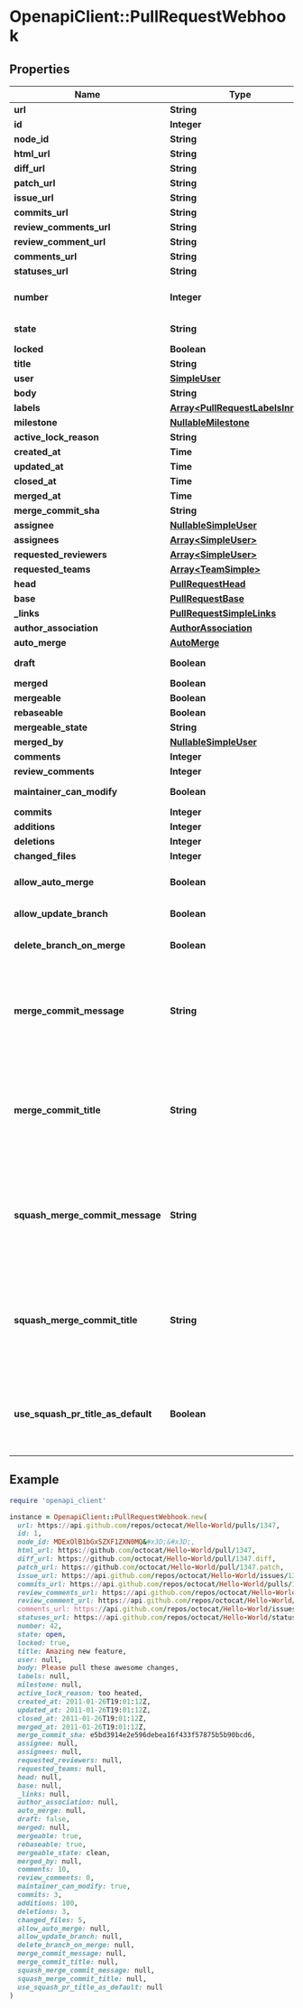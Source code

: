 # OpenapiClient::PullRequestWebhook

## Properties

| Name | Type | Description | Notes |
| ---- | ---- | ----------- | ----- |
| **url** | **String** |  |  |
| **id** | **Integer** |  |  |
| **node_id** | **String** |  |  |
| **html_url** | **String** |  |  |
| **diff_url** | **String** |  |  |
| **patch_url** | **String** |  |  |
| **issue_url** | **String** |  |  |
| **commits_url** | **String** |  |  |
| **review_comments_url** | **String** |  |  |
| **review_comment_url** | **String** |  |  |
| **comments_url** | **String** |  |  |
| **statuses_url** | **String** |  |  |
| **number** | **Integer** | Number uniquely identifying the pull request within its repository. |  |
| **state** | **String** | State of this Pull Request. Either &#x60;open&#x60; or &#x60;closed&#x60;. |  |
| **locked** | **Boolean** |  |  |
| **title** | **String** | The title of the pull request. |  |
| **user** | [**SimpleUser**](SimpleUser.md) |  |  |
| **body** | **String** |  |  |
| **labels** | [**Array&lt;PullRequestLabelsInner&gt;**](PullRequestLabelsInner.md) |  |  |
| **milestone** | [**NullableMilestone**](NullableMilestone.md) |  |  |
| **active_lock_reason** | **String** |  | [optional] |
| **created_at** | **Time** |  |  |
| **updated_at** | **Time** |  |  |
| **closed_at** | **Time** |  |  |
| **merged_at** | **Time** |  |  |
| **merge_commit_sha** | **String** |  |  |
| **assignee** | [**NullableSimpleUser**](NullableSimpleUser.md) |  |  |
| **assignees** | [**Array&lt;SimpleUser&gt;**](SimpleUser.md) |  | [optional] |
| **requested_reviewers** | [**Array&lt;SimpleUser&gt;**](SimpleUser.md) |  | [optional] |
| **requested_teams** | [**Array&lt;TeamSimple&gt;**](TeamSimple.md) |  | [optional] |
| **head** | [**PullRequestHead**](PullRequestHead.md) |  |  |
| **base** | [**PullRequestBase**](PullRequestBase.md) |  |  |
| **_links** | [**PullRequestSimpleLinks**](PullRequestSimpleLinks.md) |  |  |
| **author_association** | [**AuthorAssociation**](AuthorAssociation.md) |  |  |
| **auto_merge** | [**AutoMerge**](AutoMerge.md) |  |  |
| **draft** | **Boolean** | Indicates whether or not the pull request is a draft. | [optional] |
| **merged** | **Boolean** |  |  |
| **mergeable** | **Boolean** |  |  |
| **rebaseable** | **Boolean** |  | [optional] |
| **mergeable_state** | **String** |  |  |
| **merged_by** | [**NullableSimpleUser**](NullableSimpleUser.md) |  |  |
| **comments** | **Integer** |  |  |
| **review_comments** | **Integer** |  |  |
| **maintainer_can_modify** | **Boolean** | Indicates whether maintainers can modify the pull request. |  |
| **commits** | **Integer** |  |  |
| **additions** | **Integer** |  |  |
| **deletions** | **Integer** |  |  |
| **changed_files** | **Integer** |  |  |
| **allow_auto_merge** | **Boolean** | Whether to allow auto-merge for pull requests. | [optional][default to false] |
| **allow_update_branch** | **Boolean** | Whether to allow updating the pull request&#39;s branch. | [optional] |
| **delete_branch_on_merge** | **Boolean** | Whether to delete head branches when pull requests are merged. | [optional][default to false] |
| **merge_commit_message** | **String** | The default value for a merge commit message. - &#x60;PR_TITLE&#x60; - default to the pull request&#39;s title. - &#x60;PR_BODY&#x60; - default to the pull request&#39;s body. - &#x60;BLANK&#x60; - default to a blank commit message. | [optional] |
| **merge_commit_title** | **String** | The default value for a merge commit title. - &#x60;PR_TITLE&#x60; - default to the pull request&#39;s title. - &#x60;MERGE_MESSAGE&#x60; - default to the classic title for a merge message (e.g., \&quot;Merge pull request #123 from branch-name\&quot;). | [optional] |
| **squash_merge_commit_message** | **String** | The default value for a squash merge commit message: - &#x60;PR_BODY&#x60; - default to the pull request&#39;s body. - &#x60;COMMIT_MESSAGES&#x60; - default to the branch&#39;s commit messages. - &#x60;BLANK&#x60; - default to a blank commit message. | [optional] |
| **squash_merge_commit_title** | **String** | The default value for a squash merge commit title: - &#x60;PR_TITLE&#x60; - default to the pull request&#39;s title. - &#x60;COMMIT_OR_PR_TITLE&#x60; - default to the commit&#39;s title (if only one commit) or the pull request&#39;s title (when more than one commit). | [optional] |
| **use_squash_pr_title_as_default** | **Boolean** | Whether a squash merge commit can use the pull request title as default. **This property has been deprecated. Please use &#x60;squash_merge_commit_title&#x60; instead.** | [optional][default to false] |

## Example

```ruby
require 'openapi_client'

instance = OpenapiClient::PullRequestWebhook.new(
  url: https://api.github.com/repos/octocat/Hello-World/pulls/1347,
  id: 1,
  node_id: MDExOlB1bGxSZXF1ZXN0MQ&#x3D;&#x3D;,
  html_url: https://github.com/octocat/Hello-World/pull/1347,
  diff_url: https://github.com/octocat/Hello-World/pull/1347.diff,
  patch_url: https://github.com/octocat/Hello-World/pull/1347.patch,
  issue_url: https://api.github.com/repos/octocat/Hello-World/issues/1347,
  commits_url: https://api.github.com/repos/octocat/Hello-World/pulls/1347/commits,
  review_comments_url: https://api.github.com/repos/octocat/Hello-World/pulls/1347/comments,
  review_comment_url: https://api.github.com/repos/octocat/Hello-World/pulls/comments{/number},
  comments_url: https://api.github.com/repos/octocat/Hello-World/issues/1347/comments,
  statuses_url: https://api.github.com/repos/octocat/Hello-World/statuses/6dcb09b5b57875f334f61aebed695e2e4193db5e,
  number: 42,
  state: open,
  locked: true,
  title: Amazing new feature,
  user: null,
  body: Please pull these awesome changes,
  labels: null,
  milestone: null,
  active_lock_reason: too heated,
  created_at: 2011-01-26T19:01:12Z,
  updated_at: 2011-01-26T19:01:12Z,
  closed_at: 2011-01-26T19:01:12Z,
  merged_at: 2011-01-26T19:01:12Z,
  merge_commit_sha: e5bd3914e2e596debea16f433f57875b5b90bcd6,
  assignee: null,
  assignees: null,
  requested_reviewers: null,
  requested_teams: null,
  head: null,
  base: null,
  _links: null,
  author_association: null,
  auto_merge: null,
  draft: false,
  merged: null,
  mergeable: true,
  rebaseable: true,
  mergeable_state: clean,
  merged_by: null,
  comments: 10,
  review_comments: 0,
  maintainer_can_modify: true,
  commits: 3,
  additions: 100,
  deletions: 3,
  changed_files: 5,
  allow_auto_merge: null,
  allow_update_branch: null,
  delete_branch_on_merge: null,
  merge_commit_message: null,
  merge_commit_title: null,
  squash_merge_commit_message: null,
  squash_merge_commit_title: null,
  use_squash_pr_title_as_default: null
)
```

